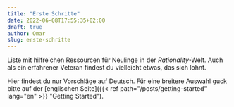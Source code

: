 ```yaml
---
title: "Erste Schritte"
date: 2022-06-08T17:55:35+02:00
draft: true
author: Omar
slug: erste-schritte
---
```


Liste mit hilfreichen Ressourcen für Neulinge in der _Rationality_-Welt.  Auch
als ein erfahrener Veteran findest du vielleicht etwas, das sich lohnt.

<!--more-->

Hier findest du nur Vorschläge auf Deutsch. Für eine breitere Auswahl guck
bitte auf der
[englischen Seite]({{< ref path="/posts/getting-started" lang="en" >}} "Getting Started").


